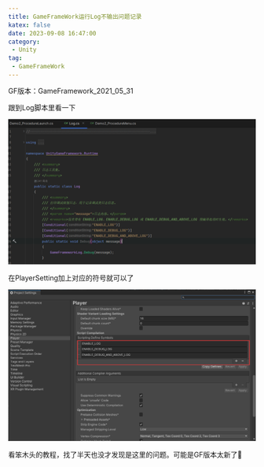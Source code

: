 ```yaml
---
title: GameFrameWork运行Log不输出问题记录
katex: false
date: 2023-09-08 16:47:00
category:
 - Unity
tag:
 - GameFrameWork
---
```


GF版本：GameFramework_2021_05_31

跟到Log脚本里看一下

![Alt text](1.png)

在PlayerSetting加上对应的符号就可以了

![Alt text](2.png)

看笨木头的教程，找了半天也没才发现是这里的问题。可能是GF版本太新了🤣